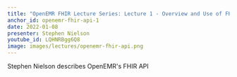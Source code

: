 ```yaml
---
title: "OpenEMR FHIR Lecture Series: Lecture 1 - Overview and Use of FHIR in OpenEMR"
anchor_id: openemr-fhir-api-1
date: 2022-01-08
presenter: Stephen Nielson
youtube_id: LQHNRBgg6Q8
image: images/lectures/openemr-fhir-api.png
---
```


Stephen Nielson describes OpenEMR's FHIR API
<!--more -->
